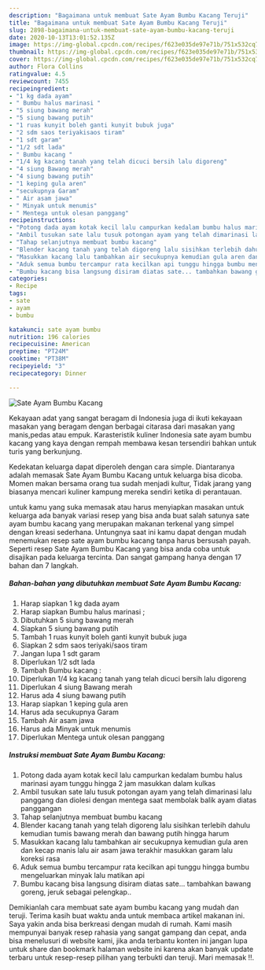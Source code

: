 ```yaml
---
description: "Bagaimana untuk membuat Sate Ayam Bumbu Kacang Teruji"
title: "Bagaimana untuk membuat Sate Ayam Bumbu Kacang Teruji"
slug: 2898-bagaimana-untuk-membuat-sate-ayam-bumbu-kacang-teruji
date: 2020-10-13T13:01:52.135Z
image: https://img-global.cpcdn.com/recipes/f623e035de97e71b/751x532cq70/sate-ayam-bumbu-kacang-foto-resep-utama.jpg
thumbnail: https://img-global.cpcdn.com/recipes/f623e035de97e71b/751x532cq70/sate-ayam-bumbu-kacang-foto-resep-utama.jpg
cover: https://img-global.cpcdn.com/recipes/f623e035de97e71b/751x532cq70/sate-ayam-bumbu-kacang-foto-resep-utama.jpg
author: Flora Collins
ratingvalue: 4.5
reviewcount: 7455
recipeingredient:
- "1 kg dada ayam"
- " Bumbu halus marinasi "
- "5 siung bawang merah"
- "5 siung bawang putih"
- "1 ruas kunyit boleh ganti kunyit bubuk juga"
- "2 sdm saos teriyakisaos tiram"
- "1 sdt garam"
- "1/2 sdt lada"
- " Bumbu kacang "
- "1/4 kg kacang tanah yang telah dicuci bersih lalu digoreng"
- "4 siung Bawang merah"
- "4 siung bawang putih"
- "1 keping gula aren"
- "secukupnya Garam"
- " Air asam jawa"
- " Minyak untuk menumis"
- " Mentega untuk olesan panggang"
recipeinstructions:
- "Potong dada ayam kotak kecil lalu campurkan kedalam bumbu halus marinasi ayam tunggu hingga 2 jam masukkan dalam kulkas"
- "Ambil tusukan sate lalu tusuk potongan ayam yang telah dimarinasi lalu panggang dan diolesi dengan mentega saat membolak balik ayam diatas panggangan"
- "Tahap selanjutnya membuat bumbu kacang"
- "Blender kacang tanah yang telah digoreng lalu sisihkan terlebih dahulu kemudian tumis bawang merah dan bawang putih hingga harum"
- "Masukkan kacang lalu tambahkan air secukupnya kemudian gula aren dan kecap manis lalu air asam jawa terakhir masukkan garam lalu koreksi rasa"
- "Aduk semua bumbu tercampur rata kecilkan api tunggu hingga bumbu mengeluarkan minyak lalu matikan api"
- "Bumbu kacang bisa langsung disiram diatas sate... tambahkan bawang goreng, jeruk sebagai pelengkap.."
categories:
- Recipe
tags:
- sate
- ayam
- bumbu

katakunci: sate ayam bumbu 
nutrition: 196 calories
recipecuisine: American
preptime: "PT24M"
cooktime: "PT38M"
recipeyield: "3"
recipecategory: Dinner

---
```



![Sate Ayam Bumbu Kacang](https://img-global.cpcdn.com/recipes/f623e035de97e71b/751x532cq70/sate-ayam-bumbu-kacang-foto-resep-utama.jpg)

Kekayaan adat yang sangat beragam di Indonesia juga di ikuti kekayaan masakan yang beragam dengan berbagai citarasa dari masakan yang manis,pedas atau empuk. Karasteristik kuliner Indonesia sate ayam bumbu kacang yang kaya dengan rempah membawa kesan tersendiri bahkan untuk turis yang berkunjung.


Kedekatan keluarga dapat diperoleh dengan cara simple. Diantaranya adalah memasak Sate Ayam Bumbu Kacang untuk keluarga bisa dicoba. Momen makan bersama orang tua sudah menjadi kultur, Tidak jarang yang biasanya mencari kuliner kampung mereka sendiri ketika di perantauan.



untuk kamu yang suka memasak atau harus menyiapkan masakan untuk keluarga ada banyak variasi resep yang bisa anda buat salah satunya sate ayam bumbu kacang yang merupakan makanan terkenal yang simpel dengan kreasi sederhana. Untungnya saat ini kamu dapat dengan mudah menemukan resep sate ayam bumbu kacang tanpa harus bersusah payah.
Seperti resep Sate Ayam Bumbu Kacang yang bisa anda coba untuk disajikan pada keluarga tercinta. Dan sangat gampang hanya dengan 17 bahan dan 7 langkah.


<!--inarticleads1-->

##### Bahan-bahan yang dibutuhkan membuat Sate Ayam Bumbu Kacang:

1. Harap siapkan 1 kg dada ayam
1. Harap siapkan  Bumbu halus marinasi ;
1. Dibutuhkan 5 siung bawang merah
1. Siapkan 5 siung bawang putih
1. Tambah 1 ruas kunyit boleh ganti kunyit bubuk juga
1. Siapkan 2 sdm saos teriyaki/saos tiram
1. Jangan lupa 1 sdt garam
1. Diperlukan 1/2 sdt lada
1. Tambah  Bumbu kacang :
1. Diperlukan 1/4 kg kacang tanah yang telah dicuci bersih lalu digoreng
1. Diperlukan 4 siung Bawang merah
1. Harus ada 4 siung bawang putih
1. Harap siapkan 1 keping gula aren
1. Harus ada secukupnya Garam
1. Tambah  Air asam jawa
1. Harus ada  Minyak untuk menumis
1. Diperlukan  Mentega untuk olesan panggang




<!--inarticleads2-->

##### Instruksi membuat  Sate Ayam Bumbu Kacang:

1. Potong dada ayam kotak kecil lalu campurkan kedalam bumbu halus marinasi ayam tunggu hingga 2 jam masukkan dalam kulkas
1. Ambil tusukan sate lalu tusuk potongan ayam yang telah dimarinasi lalu panggang dan diolesi dengan mentega saat membolak balik ayam diatas panggangan
1. Tahap selanjutnya membuat bumbu kacang
1. Blender kacang tanah yang telah digoreng lalu sisihkan terlebih dahulu kemudian tumis bawang merah dan bawang putih hingga harum
1. Masukkan kacang lalu tambahkan air secukupnya kemudian gula aren dan kecap manis lalu air asam jawa terakhir masukkan garam lalu koreksi rasa
1. Aduk semua bumbu tercampur rata kecilkan api tunggu hingga bumbu mengeluarkan minyak lalu matikan api
1. Bumbu kacang bisa langsung disiram diatas sate... tambahkan bawang goreng, jeruk sebagai pelengkap..




Demikianlah cara membuat sate ayam bumbu kacang yang mudah dan teruji. Terima kasih buat waktu anda untuk membaca artikel makanan ini. Saya yakin anda bisa berkreasi dengan mudah di rumah. Kami masih mempunyai banyak resep rahasia yang sangat gampang dan cepat, anda bisa menelusuri di website kami, jika anda terbantu konten ini jangan lupa untuk share dan bookmark halaman website ini karena akan banyak update terbaru untuk resep-resep pilihan yang terbukti dan teruji. Mari memasak !!. 
